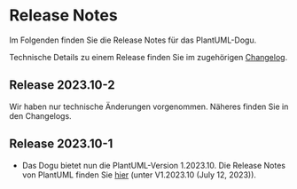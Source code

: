 # Release Notes

Im Folgenden finden Sie die Release Notes für das PlantUML-Dogu. 

Technische Details zu einem Release finden Sie im zugehörigen [Changelog](https://docs.cloudogu.com/de/docs/dogus/plantuml/CHANGELOG/).

## Release 2023.10-2

Wir haben nur technische Änderungen vorgenommen. Näheres finden Sie in den Changelogs.

## Release 2023.10-1

* Das Dogu bietet nun die PlantUML-Version 1.2023.10. Die Release Notes von PlantUML finden Sie [hier](https://plantuml.com/en/changes) (unter V1.2023.10 (July 12, 2023)).